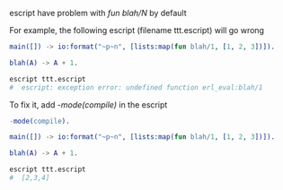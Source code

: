 escript have problem with _fun blah/N_ by default

For example, the following escript (filename ttt.escript) will go wrong

```erlang
main([]) -> io:format("~p~n", [lists:map(fun blah/1, [1, 2, 3])]).

blah(A) -> A + 1.
```

```sh
escript ttt.escript
#  escript: exception error: undefined function erl_eval:blah/1
```


To fix it, add _-mode(compile)_ in the escript

```erlang
-mode(compile).

main([]) -> io:format("~p~n", [lists:map(fun blah/1, [1, 2, 3])]).

blah(A) -> A + 1.
```

```sh
escript ttt.escript
#  [2,3,4]
```